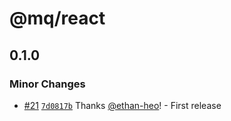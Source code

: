 # @mq/react

## 0.1.0

### Minor Changes

- [#21](https://github.com/ethan-heo/mq/pull/21) [`7d0817b`](https://github.com/ethan-heo/mq/commit/7d0817bb69f1d9c69cf1e32b116f502367cf65f8) Thanks [@ethan-heo](https://github.com/ethan-heo)! - First release
